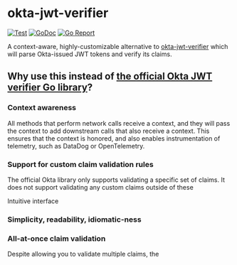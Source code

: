 # okta-jwt-verifier

[![Test](https://github.com/dbellinghoven/okta-jwt-verifier/actions/workflows/test.yml/badge.svg)](https://github.com/dbellinghoven/okta-jwt-verifier/actions/workflows/test.yml)
[![GoDoc](https://godoc.org/github.com/dbellinghoven/okta-jwt-verifier?status.png)](http://godoc.org/github.com/dbellinghoven/okta-jwt-verifier)
[![Go Report](https://goreportcard.com/badge/github.com/dbellinghoven/okta-jwt-verifier)](https://goreportcard.com/report/github.com/dbellinghoven/okta-jwt-verifier)

A context-aware, highly-customizable alternative to
[okta-jwt-verifier](https://github.com/okta/okta-jwt-verifier-golang) which
will parse Okta-issued JWT tokens and verify its claims.

## Why use this instead of [the official Okta JWT verifier Go library](https://github.com/okta/okta-jwt-verifier-golang)?

### Context awareness

All methods that perform network calls receive a context, and they will pass
the context to add downstream calls that also receive a context. This ensures
that the context is honored, and also enables instrumentation of telemetry,
such as DataDog or OpenTelemetry.

### Support for custom claim validation rules

The official Okta library only supports validating a specific set of claims. It
does not support validating any custom claims outside of these 

Intuitive interface

### Simplicity, readability, idiomatic-ness

### All-at-once claim validation

Despite allowing you to validate multiple claims, the 
